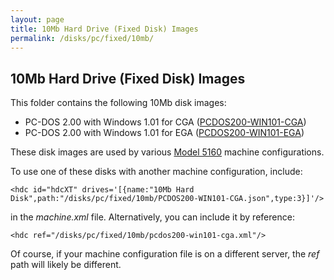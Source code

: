 ```yaml
---
layout: page
title: 10Mb Hard Drive (Fixed Disk) Images
permalink: /disks/pc/fixed/10mb/
---
```


10Mb Hard Drive (Fixed Disk) Images
---

This folder contains the following 10Mb disk images:
 
* PC-DOS 2.00 with Windows 1.01 for CGA ([PCDOS200-WIN101-CGA](pcdos200-win101-cga.xml))
* PC-DOS 2.00 with Windows 1.01 for EGA ([PCDOS200-WIN101-EGA](pcdos200-win101-ega.xml))

These disk images are used by various [Model 5160](/devices/pc/machine/5160/) machine configurations.

To use one of these disks with another machine configuration, include:

	<hdc id="hdcXT" drives='[{name:"10Mb Hard Disk",path:"/disks/pc/fixed/10mb/PCDOS200-WIN101-CGA.json",type:3}]'/>
	
in the *machine.xml* file.  Alternatively, you can include it by reference:

	<hdc ref="/disks/pc/fixed/10mb/pcdos200-win101-cga.xml"/>

Of course, if your machine configuration file is on a different server, the *ref* path will likely be different.
